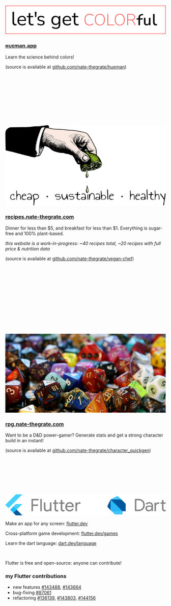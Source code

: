![let's get colorful!](https://raw.githubusercontent.com/nate-thegrate/hueman/7971f1d1713c73376cd22b67e613f44b61d93285/.github/get-colorful.gif)

### [ʜᴜᴇman.app](https://hue-man.app)

Learn the science behind colors!

(source is available at [github.com/nate-thegrate/hueman](https://github.com/nate-thegrate/hueman))

<br><br><br>

‎

<br><br><br>

![cheap • sustainable • healthy](https://raw.githubusercontent.com/nate-thegrate/vegan-chef/06a28b9ec52549f6e3f14663fee4a49029cd6893/main-logo.png)

### [recipes.nate-thegrate.com](https://recipes.nate-thegrate.com)

Dinner for less than $5, and breakfast for less than $1. Everything is sugar-free and 100% plant-based.

*this website is a work-in-progress: ~40 recipes total, ~20 recipes with full price & nutrition data*

(source is available at [github.com/nate-thegrate/vegan-chef](https://github.com/nate-thegrate/vegan-chef))

<div style="height: 200px"></div>

![pile of dice](./pile-of-dice.jpg)

### [rpg.nate-thegrate.com](https://rpg.nate-thegrate.com)

Want to be a D&D power-gamer? Generate stats and get a strong character build in an instant!

(source is available at [github.com/nate-thegrate/character_quickgen](https://github.com/nate-thegrate/character_quickgen))

<br><br><br><br><br><br>

![Dart & Flutter](./flutter-dart-logos.png)

Make an app for any screen: [flutter.dev](https://flutter.dev)

Cross-platform game development: [flutter.dev/games](https://flutter.dev/games)

Learn the dart language: [dart.dev/language](https://dart.dev/language)

<br>

Flutter is free and open-source: anyone can contribute!

### my Flutter contributions

- new features [#143488](https://github.com/flutter/flutter/issues/143488), [#143664](https://github.com/flutter/flutter/issues/143664)
- bug-fixing [#87061](https://github.com/flutter/flutter/issues/87061)
- refactoring [#136139](https://github.com/flutter/flutter/issues/136139), [#143803](https://github.com/flutter/flutter/issues/143803), [#144156](https://github.com/flutter/flutter/issues/144156)
